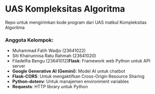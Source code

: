 # UAS Kompleksitas Algoritma
Repo untuk mengirimkan kode program dari UAS matkul Kompleksitas Algoritma
### Anggota Kelompok:
- Muhammad Fatih Wadjo (23641022)
- Siti Khairunnisa Ratu Rahmah (23641020)
- Filadelfia Bengu (23641012)**Flask**: Framework web Python untuk API server
- **Google Generative AI (Gemini)**: Model AI untuk chatbot
- **Flask-CORS**: Untuk mengaktifkan Cross-Origin Resource Sharing
- **Python-dotenv**: Untuk manajemen environment variables
- **Requests**: HTTP library untuk Python

